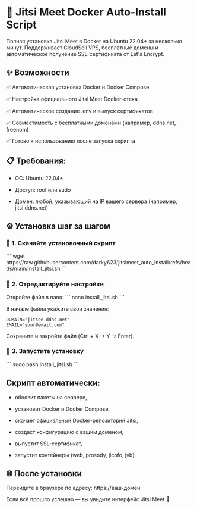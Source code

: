 <h1>🚀 Jitsi Meet Docker Auto-Install Script</h1>

Полная установка Jitsi Meet в Docker на Ubuntu 22.04+ за несколько минут.
Поддерживает CloudSell VPS, бесплатные домены и автоматическое получение SSL-сертификата от Let's Encrypt.

<h2>✨ Возможности</h2>

✅ Автоматическая установка Docker и Docker Compose

✅ Настройка официального Jitsi Meet Docker-стека

✅ Автоматическое создание .env и выпуск сертификатов

✅ Совместимость с бесплатными доменами (например, ddns.net, freenom)

✅ Готово к использованию после запуска скрипта


<h2>📋 Требования:</h2>

 - ОС: Ubuntu 22.04+
   
 - Доступ: root или sudo
   
 - Домен: любой, указывающий на IP вашего сервера (например, jitsi.ddns.net)


<h2>⚙️ Установка шаг за шагом</h2>
<h3>🧩 1. Скачайте установочный скрипт</h3>
```
wget https://raw.githubusercontent.com/darky623/jitsimeet_auto_install/refs/heads/main/install_jitsi.sh
```

<h3>🧩 2. Отредактируйте настройки</h3>
Откройте файл в nano:
```
nano install_jitsi.sh
```

В начале файла укажите свои значения:
```
DOMAIN="jitsee.ddns.net"
EMAIL="your@email.com"
```

Сохраните и закройте файл (Ctrl + X -> Y -> Enter).

<h3>🧩 3. Запустите установку</h3>
```
sudo bash install_jitsi.sh
```

<h2>Скрипт автоматически:</h2>

 - обновит пакеты на сервере,

 - установит Docker и Docker Compose,

 - скачает официальный Docker-репозиторий Jitsi,

 - создаст конфигурацию с вашим доменом,

 - выпустит SSL-сертификат,

 - запустит контейнеры (web, prosody, jicofo, jvb).

<h2>🌐 После установки</h2>
Перейдите в браузере по адресу: https://ваш-домен

Если всё прошло успешно — вы увидите интерфейс Jitsi Meet 🎉
